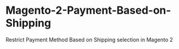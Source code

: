 # Magento-2-Payment-Based-on-Shipping
Restrict Payment Method Based on Shipping selection in Magento 2
